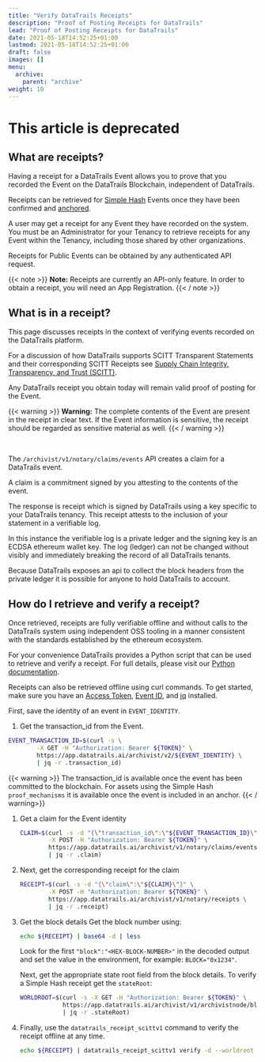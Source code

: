 ```yaml
---
title: "Verify DataTrails Receipts"
description: "Proof of Posting Receipts for DataTrails"
lead: "Proof of Posting Receipts for DataTrails"
date: 2021-05-18T14:52:25+01:00
lastmod: 2021-05-18T14:52:25+01:00
draft: false
images: []
menu: 
  archive:
    parent: "archive"
weight: 10
---
```

# This article is deprecated

## What are receipts?

Having a receipt for a DataTrails Event allows you to prove that you recorded the Event on the DataTrails Blockchain, independent of DataTrails.

Receipts can be retrieved for [Simple Hash](/platform/overview/advanced-concepts/#simple-hash) Events once they have been confirmed and [anchored](/glossary/common-datatrails-terms/).

A user may get a receipt for any Event they have recorded on the system. You must be an Administrator for your Tenancy to retrieve receipts for any Event within the Tenancy, including those shared by other organizations.

Receipts for Public Events can be obtained by any authenticated API request.

{{< note >}}
**Note:** Receipts are currently an API-only feature. In order to obtain a receipt, you will need an App Registration.
{{< / note >}}

## What is in a receipt?

This page discusses receipts in the context of verifying events recorded on the DataTrails platform.

For a discussion of how DataTrails supports SCITT Transparent Statements and their corresponding SCITT Receipts see [Supply Chain Integrity, Transparency, and Trust (SCITT)](https://www.datatrails.ai/what-is-scitt-and-how-does-rkvst-help/).

Any DataTrails receipt you obtain today will remain valid proof of posting for the Event.

{{< warning >}}
**Warning:** The complete contents of the Event are present in the receipt in clear text. If the Event information is sensitive, the receipt should be regarded as sensitive material as well.
{{< / warning >}}

<br>

The `/archivist/v1/notary/claims/events` API creates a claim for a DataTrails event.

A claim is a commitment signed by you attesting to the contents of the event.

The response is receipt which is signed by DataTrails using a key specific to your DataTrails tenancy. This receipt attests to the inclusion of your statement in a verifiable log.

In this instance the verifiable log is a private ledger and the signing key is an ECDSA ethereum wallet key. The log (ledger) can not be changed without visibly and immediately breaking the record of all DataTrails tenants.

Because DataTrails exposes an api to collect the block headers from the private ledger it is possible for anyone to hold DataTrails to account.

## How do I retrieve and verify a receipt?

Once retrieved, receipts are fully verifiable offline and without calls to the DataTrails system using independent OSS tooling in a manner consistent with the standards established by the ethereum ecosystem.

For your convenience DataTrails provides a Python script that can be used to retrieve and verify a receipt. For full details, please visit our [Python documentation](https://python-scitt.datatrails.ai/index.html).

Receipts can also be retrieved offline using curl commands. To get started, make sure you have an [Access Token](/developers/developer-patterns/getting-access-tokens-using-app-registrations/), [Event ID](/platform/overview/creating-an-event-against-an-asset/), and [jq](https://github.com/stedolan/jq/wiki/Installation) installed.

First, save the identity of an event in `EVENT_IDENTITY`.

1. Get the transaction_id from the Event.

```bash
EVENT_TRANSACTION_ID=$(curl -s \
        -X GET -H "Authorization: Bearer ${TOKEN}" \
        https://app.datatrails.ai/archivist/v2/${EVENT_IDENTITY} \
        | jq -r .transaction_id)
```

{{< warning >}}
The transaction_id is available once the event has been committed to the blockchain. For assets using the Simple Hash `proof_mechanisms` it is available once the event is included in an anchor.
{{< / warning>}}

1. Get a claim for the Event identity

    ```bash
    CLAIM=$(curl -s -d "{\"transaction_id\":\"${EVENT_TRANSACTION_ID}\"}" \
            -X POST -H "Authorization: Bearer ${TOKEN}" \
            https://app.datatrails.ai/archivist/v1/notary/claims/events \
            | jq -r .claim)
    ```

1. Next, get the corresponding receipt for the claim

    ```bash
    RECEIPT=$(curl -s -d "{\"claim\":\"${CLAIM}\"}" \
            -X POST -H "Authorization: Bearer ${TOKEN}" \
            https://app.datatrails.ai/archivist/v1/notary/receipts \
            | jq -r .receipt)
    ```

1. Get the block details
    Get the block number using:

    ```bash
    echo ${RECEIPT} | base64 -d | less
    ```

    Look for the first `"block":"<HEX-BLOCK-NUMBER>"` in the decoded output and set the value in the environment, for example: `BLOCK="0x1234"`.

    Next, get the appropriate state root field from the block details. To verify a Simple Hash receipt get the
    `stateRoot`:

    ```bash
    WORLDROOT=$(curl -s -X GET -H "Authorization: Bearer ${TOKEN}" \
                https://app.datatrails.ai/archivist/v1/archivistnode/block?number="${BLOCK}" \
                | jq -r .stateRoot)
    ```

1. Finally, use the `datatrails_receipt_scittv1` command to verify the receipt offline at any time.

    ```bash
    echo ${RECEIPT} | datatrails_receipt_scittv1 verify -d --worldroot ${WORLDROOT}
    ```
